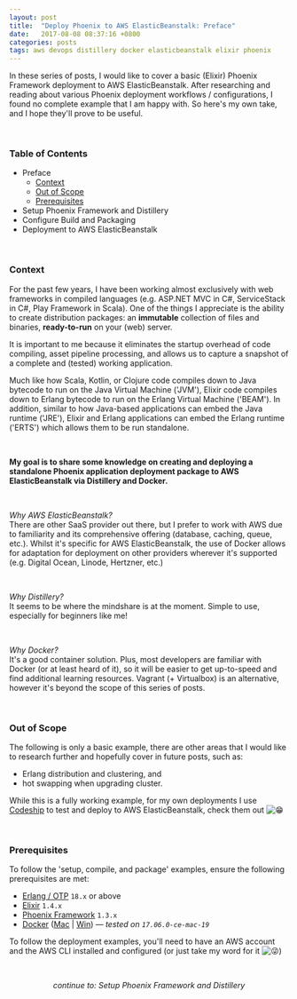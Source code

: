 ```yaml
---
layout: post
title:  "Deploy Phoenix to AWS ElasticBeanstalk: Preface"
date:   2017-08-08 08:37:16 +0800
categories: posts
tags: aws devops distillery docker elasticbeanstalk elixir phoenix 
---
```

In these series of posts, I would like to cover a basic (Elixir) Phoenix Framework deployment to AWS ElasticBeanstalk. After researching and reading about various Phoenix deployment workflows / configurations, I found no complete example that I am happy with. So here's my own take, and I hope they'll prove to be useful.<!--more-->

<br>

### Table of Contents

* Preface
  * [Context](#context)
  * [Out of Scope](#out-of-scope)
  * [Prerequisites](#prerequisites)
* Setup Phoenix Framework and Distillery
* Configure Build and Packaging
* Deployment to AWS ElasticBeanstalk

<br>

### Context

For the past few years, I have been working almost exclusively with web frameworks in compiled languages (e.g. ASP.NET MVC in C#, ServiceStack in C#, Play Framework in Scala). One of the things I appreciate is the ability to create distribution packages: an __immutable__ collection of files and binaries, __ready-to-run__ on your (web) server.

It is important to me because it eliminates the startup overhead of code compiling, asset pipeline processing, and allows us to capture a snapshot of a complete and (tested) working application.

Much like how Scala, Kotlin, or Clojure code compiles down to Java bytecode to run on the Java Virtual Machine ('JVM'), Elixir code compiles down to Erlang bytecode to run on the Erlang Virtual Machine ('BEAM'). In addition, similar to how Java-based applications can embed the Java runtime ('JRE'), Elixir and Erlang applications can embed the Erlang runtime ('ERTS') which allows them to be run standalone.

<br>

__My goal is to share some knowledge on creating and deploying a standalone Phoenix application deployment package to AWS ElasticBeanstalk via Distillery and Docker.__

<br>

*Why AWS ElasticBeanstalk?*<br>There are other SaaS provider out there, but I prefer to work with AWS due to familiarity and its comprehensive offering (database, caching, queue, etc.). Whilst it's specific for AWS ElasticBeanstalk, the use of Docker allows for adaptation for deployment on other providers wherever it's supported (e.g. Digital Ocean, Linode, Hertzner, etc.)

<br>

*Why Distillery?*<br>It seems to be where the mindshare is at the moment. Simple to use, especially for beginners like me!

<br>

*Why Docker?*<br>It's a good container solution. Plus, most developers are familiar with Docker (or at least heard of it), so it will be easier to get up-to-speed and find additional learning resources. Vagrant (+ Virtualbox) is an alternative, however it's beyond the scope of this series of posts.

<br>

### Out of Scope

The following is only a basic example, there are other areas that I would like to research further and hopefully cover in future posts, such as:

* Erlang distribution and clustering, and
* hot swapping when upgrading cluster.

While this is a fully working example, for my own deployments I use [Codeship](https://codeship.com/) to test and deploy to AWS ElasticBeanstalk, check them out <img draggable="false" class="emoji" style="margin-top:-3px" alt="😁" src="https://twemoji.maxcdn.com/16x16/1f601.png">

<br>

### Prerequisites

To follow the 'setup, compile, and package' examples, ensure the following prerequisites are met:

* [Erlang / OTP](http://www.erlang.org/downloads) `18.x` or above
* [Elixir](https://elixir-lang.org/install.html) `1.4.x`
* [Phoenix Framework](https://hexdocs.pm/phoenix/installation.html) `1.3.x`
* [Docker](https://www.docker.com/) ([Mac](https://www.docker.com/docker-mac) \| [Win](https://www.docker.com/docker-windows)) &mdash; *tested on `17.06.0-ce-mac-19`*

To follow the deployment examples, you'll need to have an AWS account and the AWS CLI installed and configured (or just take my word for it <img draggable="false" class="emoji" style="margin-top:-3px" alt="😜" src="https://twemoji.maxcdn.com/16x16/1f61c.png">)

<br>

*<center>continue to: Setup Phoenix Framework and Distillery</center>*
